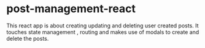 # post-management-react

This react app is about creating updating and deleting user created posts. It touches state management , routing and makes use of modals to create and delete the posts.
